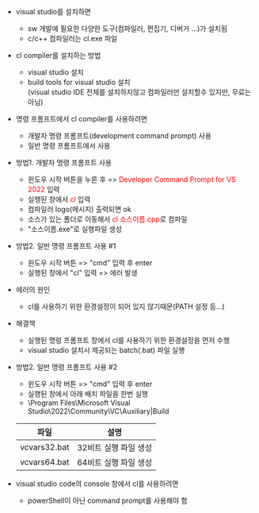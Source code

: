 <style>
r { color: Red }
o { color: Orange }
g { color: Green }
</style>

- visual studio를 설치하면
  - sw 개발에 필요한 다양한 도구(컴파일러, 편집기, 디버거 ...)가 설치됨
  - c/c++ 컴파일러는 cl.exe 파일

- cl compiler를 설치하는 방법
  - visual studio 설치
  - build tools for visual studio 설치 <br>(visual studio IDE 전체를 설치하지않고 컴파일러만 설치할수 있지만, 무료는 아님)

- 명령 프롬프트에서 cl compiler를 사용하려면
  - 개발자 명령 프롬프트(development command prompt) 사용
  - 일반 명령 프롬프트에서 사용

- 방법1. 개발자 명령 프롬프트 사용
  - 윈도우 시작 버튼을 누른 후 => <r>Developer Command Prompt for VS 2022</r> 입력
  - 실행된 창에서 <r>cl</r> 입력
  - 컴파일러 logo(메시지) 출력되면 ok
  - 소스가 있는 폴더로 이동해서 <r>cl 소스이름.cpp</r>로 컴파일
  - "소스이름.exe"로 실행파일 생성
  
- 방법2. 일반 명령 프롬프트 사용 #1
  - 윈도우 시작 버튼 => "cmd" 입력 후 enter
  - 실행된 창에서 "cl" 입력 => 에러 발생
- 에러의 원인
  - cl를 사용하기 위한 환경설정이 되어 있지 않기때문(PATH 설정 등...)
  
- 해결책
  - 실행된 명령 프롬프트 창에서 cl를 사용하기 위한 환경설정을 먼저 수행
  - visual studio 설치시 제공되는 batch(.bat) 파일 실행
  
- 방법2. 일반 명령 프롬프트 사용 #2
  - 윈도우 시작 버튼 => "cmd" 입력 후 enter
  - 실행된 창에서 아래 배치 파일을 한번 실행
  - \Program Files\Microsoft Visual Studio\2022\Community\VC\Auxiliary|Build
  
  |파일 |설명 |
  |--|--|
  |vcvars32.bat| 32비트 실행 파일 생성|
  |vcvars64.bat| 64비트 실행 파일 생성|

- visual studio code의 console 창에서 cl를 사용하려면
  - powerShell이 아닌 command prompt를 사용해야 함
  


